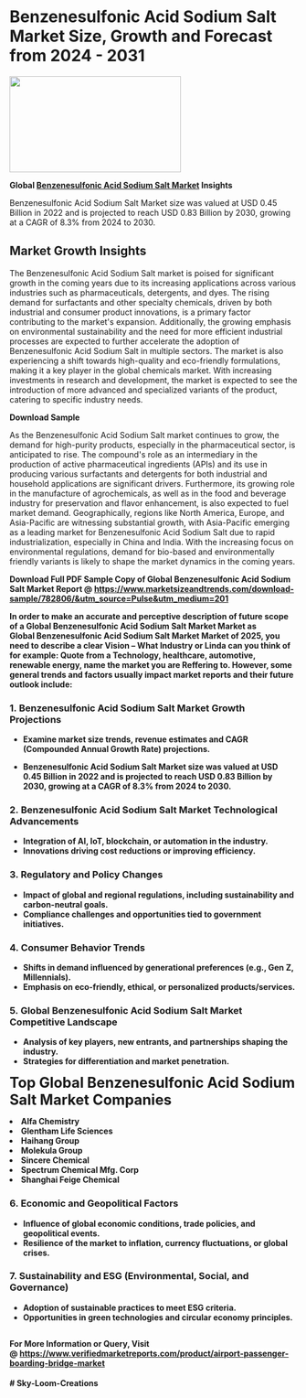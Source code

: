 <H1>Benzenesulfonic Acid Sodium Salt Market Size, Growth and Forecast from 2024 - 2031</H1><img class="aligncenter size-medium wp-image-584254" src="https://thirdeyenews.in/wp-content/uploads/2024/09/Global-Market-Research-300x168.jpeg" alt="" width="300" height="168" /><p><strong>Global&nbsp;<a href="https://www.marketsizeandtrends.com/download-sample/782806/&amp;utm_source=Pulse&amp;utm_medium=201">Benzenesulfonic Acid Sodium Salt Market</a> Insights</strong></p><p>Benzenesulfonic Acid Sodium Salt Market size was valued at USD 0.45 Billion in 2022 and is projected to reach USD 0.83 Billion by 2030, growing at a CAGR of 8.3% from 2024 to 2030.</p><p><h2>Market Growth Insights</h2> <p>The Benzenesulfonic Acid Sodium Salt market is poised for significant growth in the coming years due to its increasing applications across various industries such as pharmaceuticals, detergents, and dyes. The rising demand for surfactants and other specialty chemicals, driven by both industrial and consumer product innovations, is a primary factor contributing to the market's expansion. Additionally, the growing emphasis on environmental sustainability and the need for more efficient industrial processes are expected to further accelerate the adoption of Benzenesulfonic Acid Sodium Salt in multiple sectors. The market is also experiencing a shift towards high-quality and eco-friendly formulations, making it a key player in the global chemicals market. With increasing investments in research and development, the market is expected to see the introduction of more advanced and specialized variants of the product, catering to specific industry needs.</p> <p><strong>Download Sample</strong></p> <p>As the Benzenesulfonic Acid Sodium Salt market continues to grow, the demand for high-purity products, especially in the pharmaceutical sector, is anticipated to rise. The compound's role as an intermediary in the production of active pharmaceutical ingredients (APIs) and its use in producing various surfactants and detergents for both industrial and household applications are significant drivers. Furthermore, its growing role in the manufacture of agrochemicals, as well as in the food and beverage industry for preservation and flavor enhancement, is also expected to fuel market demand. Geographically, regions like North America, Europe, and Asia-Pacific are witnessing substantial growth, with Asia-Pacific emerging as a leading market for Benzenesulfonic Acid Sodium Salt due to rapid industrialization, especially in China and India. With the increasing focus on environmental regulations, demand for bio-based and environmentally friendly variants is likely to shape the market dynamics in the coming years.</p> <p><strong></p><p><span class=""><strong>Download Full PDF Sample Copy of Global Benzenesulfonic Acid Sodium Salt Market Report</strong> @ <a href="https://www.marketsizeandtrends.com/download-sample/782806/&amp;utm_source=Pulse&amp;utm_medium=201" target="_blank">https://www.marketsizeandtrends.com/download-sample/782806/&amp;utm_source=Pulse&amp;utm_medium=201</a></span></p><p>In order to make an accurate and perceptive description of future scope of a Global&nbsp;Benzenesulfonic Acid Sodium Salt Market Market as Global&nbsp;Benzenesulfonic Acid Sodium Salt Market Market of 2025, you need to describe a clear Vision &ndash; What Industry or Linda can you think of for example: Quote from a Technology, healthcare, automotive, renewable energy, name the market you are Reffering to. However, some general trends and factors usually impact market reports and their future outlook include:</p><h3>1.&nbsp;<strong>Benzenesulfonic Acid Sodium Salt Market Growth Projections</strong></h3><ul><li>Examine market size trends, revenue estimates and CAGR (Compounded Annual Growth Rate) projections.</li><li><p>Benzenesulfonic Acid Sodium Salt Market size was valued at USD 0.45 Billion in 2022 and is projected to reach USD 0.83 Billion by 2030, growing at a CAGR of 8.3% from 2024 to 2030.</p></li></ul><h3>2.&nbsp;<strong>Benzenesulfonic Acid Sodium Salt Market Technological Advancements</strong></h3><ul><li>Integration of AI, IoT, blockchain, or automation in the industry.</li><li>Innovations driving cost reductions or improving efficiency.</li></ul><h3>3.&nbsp;<strong>Regulatory and Policy Changes</strong></h3><ul><li>Impact of global and regional regulations, including sustainability and carbon-neutral goals.</li><li>Compliance challenges and opportunities tied to government initiatives.</li></ul><h3>4.&nbsp;<strong>Consumer Behavior Trends</strong></h3><ul><li>Shifts in demand influenced by generational preferences (e.g., Gen Z, Millennials).</li><li>Emphasis on eco-friendly, ethical, or personalized products/services.</li></ul><h3>5.&nbsp;<strong>Global Benzenesulfonic Acid Sodium Salt Market Competitive Landscape</strong></h3><ul><li>Analysis of key players, new entrants, and partnerships shaping the industry.</li><li>Strategies for differentiation and market penetration.</li></ul><p data-pm-slice="1 1 []"><span style="color: inherit; font-family: inherit; font-size: 25px;">Top Global Benzenesulfonic Acid Sodium Salt Market Companies</span></p><div class="" data-test-id=""><p><li>Alfa Chemistry</li><li> Glentham Life Sciences</li><li> Haihang Group</li><li> Molekula Group</li><li> Sincere Chemical</li><li> Spectrum Chemical Mfg. Corp</li><li> Shanghai Feige Chemical</li></p></div><h3>6.&nbsp;<strong>Economic and Geopolitical Factors</strong></h3><ul><li>Influence of global economic conditions, trade policies, and geopolitical events.</li><li>Resilience of the market to inflation, currency fluctuations, or global crises.</li></ul><h3>7.&nbsp;<strong>Sustainability and ESG (Environmental, Social, and Governance)</strong></h3><ul><li>Adoption of sustainable practices to meet ESG criteria.</li><li>Opportunities in green technologies and circular economy principles.</li></ul><h2><strong style="font-size: 14px;">For More Information or Query, Visit @&nbsp;</strong><a style="background-color: #ffffff; font-size: 14px;" href="https://www.marketsizeandtrends.com/report/benzenesulfonic-acid-sodium-salt-market/" target="_blank">https://www.verifiedmarketreports.com/product/airport-passenger-boarding-bridge-market</a></h2># Sky-Loom-Creations
